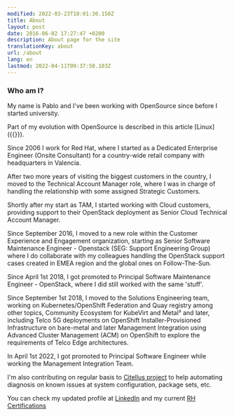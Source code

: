 ```yaml
---
modified: 2022-03-23T10:01:30.150Z
title: About
layout: post
date: 2016-06-02 17:27:47 +0200
description: About page for the site
translationKey: about
url: /about
lang: en
lastmod: 2022-04-11T09:37:50.103Z
---
```


### Who am I?

My name is Pablo and I've been working with OpenSource since before I started university.

Part of my evolution with OpenSource is described in this article [Linux]({{<ref path="2008-06-03-mi-Evolucion-con-Linux.es.md" lang="es">}}).

Since 2006 I work for Red Hat, where I started as a Dedicated Enterprise Engineer (Onsite Consultant) for a country-wide retail company with headquarters in Valencia.

After two more years of visiting the biggest customers in the country, I moved to the Technical Account Manager role, where I was in charge of handling the relationship with some assigned Strategic Customers.

Shortly after my start as TAM, I started working with Cloud customers, providing support to their OpenStack deployment as Senior Cloud Technical Account Manager.

Since September 2016, I moved to a new role within the Customer Experience and Engagement organization, starting as Senior Software Maintenance Engineer - Openstack (SEG: Support Engineering Group) where I do collaborate with my colleagues handling the OpenStack support cases created in EMEA region and the global ones on Follow-The-Sun.

Since April 1st 2018, I got promoted to Principal Software Maintenance Engineer - OpenStack, where I did still worked with the same 'stuff'.

Since September 1st 2018, I moved to the Solutions Engineering team, working on Kubernetes/OpenShift Federation and Quay registry among other topics, Community Ecosystem for KubeVirt and Metal³ and later, including Telco 5G deployments on OpenShift Installer-Provisioned Infrastructure on bare-metal and later Management Integration using Advanced Cluster Management (ACM) on OpenShift to explore the requirements of Telco Edge architectures.

In April 1st 2022, I got promoted to Principal Software Engineer while working the Management Integration Team.

I'm also contributing on regular basis to [Citellus project](https://risuorg.github.io) to help automating diagnosis on known issues at system configuration, package sets, etc.

You can check my updated profile at [LinkedIn](http://linkedin.com/in/iranzo) and my current [RH Certifications](https://www.redhat.com/rhtapps/certification/verify/?certId=110-215-852)
